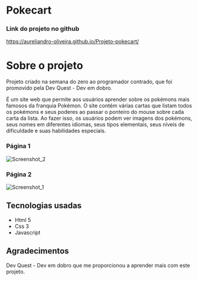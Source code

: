# Pokecart
### Link do projeto no github

https://aureliandro-oliveira.github.io/Projeto-pokecart/

# Sobre o projeto
 Projeto criado na semana do zero ao programador contrado, que foi promovido pela Dev Quest - Dev em dobro.

 É um site web que permite aos usuários aprender sobre os pokémons mais famosos da franquia Pokémon. O site contém várias cartas que listam todos os pokémons e seus poderes ao passar o ponteiro do mouse sobre cada carta da lista. Ao fazer isso, os usuários podem ver imagens dos pokémons, seus nomes em diferentes idiomas, seus tipos elementais, seus níveis de dificuldade e suas habilidades especiais.

 ### Página 1
![Screenshot_2](https://github.com/aureliandro-oliveira/aula-projeto/assets/140663518/8a93e8c9-6ad9-41d6-bdaf-30e4c367558e)
### Página 2
![Screenshot_1](https://github.com/aureliandro-oliveira/aula-projeto/assets/140663518/8d0b2c99-f9d2-4d55-974d-06d73897bf6b)

 ## Tecnologias usadas
 <ul>
    <li>Html 5</li>
    <li>Css 3</li>
    <li>Javascript</li>
 </ul>

 ## Agradecimentos
 Dev Quest - Dev em dobro que me proporcionou a aprender mais com este projeto. 
